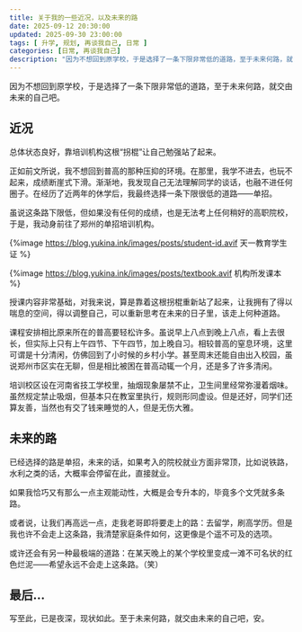 ```yaml
---
title: 关于我的一些近况，以及未来的路
date: 2025-09-12 20:30:00
updated: 2025-09-30 23:00:00
tags: [ 升学, 规划, 再谈我自己, 日常 ]
categories: [日常, 再谈我自己]
description: "因为不想回到原学校，于是选择了一条下限非常低的道路，至于未来何路，就交由未来的自己吧。"
---
```


因为不想回到原学校，于是选择了一条下限非常低的道路，至于未来何路，就交由未来的自己吧。

## 近况

总体状态良好，靠培训机构这根“拐棍”让自己勉强站了起来。

正如前文所说，我不想回到普高的那种压抑的环境。在那里，我学不进去，也玩不起来，成绩断崖式下滑。渐渐地，我发现自己无法理解同学的谈话，也融不进任何圈子。在经历了近两年的休学后，我最终选择一条下限很低的道路——单招。

虽说这条路下限低，但如果没有任何的成绩，也是无法考上任何稍好的高职院校，于是，我动身前往了郑州的单招培训机构。

{%image https://blog.yukina.ink/images/posts/student-id.avif 天一教育学生证 %}

{%image https://blog.yukina.ink/images/posts/textbook.avif 机构所发课本 %}

授课内容非常基础，对我来说，算是靠着这根拐棍重新站了起来，让我拥有了得以喘息的空间，得以调整自己，可以重新思考在未来的日子里，该走上何种道路。

课程安排相比原来所在的普高要轻松许多。虽说早上八点到晚上八点，看上去很长，但实际上只有上午四节、下午四节，加上晚自习。相较普高的窒息环境，这里可谓是十分清闲，仿佛回到了小时候的乡村小学。甚至周末还能自由出入校园，虽说郑州市区实在无聊，但是相比被困在普高动辄一个月，还是多了许多清闲。

培训校区设在河南省技工学校里，抽烟现象屡禁不止，卫生间里经常弥漫着烟味。虽然规定禁止吸烟，但基本只在教室里执行，规则形同虚设。但是还好，同学们还算友善，当然也有交了钱来睡觉的人，但是无伤大雅。

## 未来的路

已经选择的路是单招，未来的话，如果考入的院校就业方面非常顶，比如说铁路，水利之类的话，大概率会停留在此，直接就业。

如果我恰巧又有那么一点主观能动性，大概是会专升本的，毕竟多个文凭就多条路。

或者说，让我们再高远一点，走我老哥即将要走上的路：去留学，刷高学历。但是我也许不会走上这条路，我清楚家庭条件如何，这更像是个遥不可及的选项。

或许还会有另一种最极端的道路：在某天晚上的某个学校里变成一滩不可名状的红色烂泥——希望永远不会走上这条路。（笑）

## 最后...

写至此，已是夜深，现状如此。至于未来何路，就交由未来的自己吧，安。
